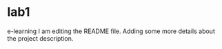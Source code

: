 # lab1
e-learning
I am editing the README file. Adding some more details about the project description.
